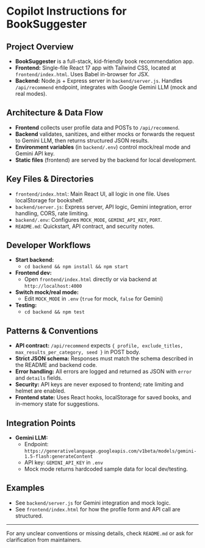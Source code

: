 # Copilot Instructions for BookSuggester

## Project Overview
- **BookSuggester** is a full-stack, kid-friendly book recommendation app.
- **Frontend:** Single-file React 17 app with Tailwind CSS, located at `frontend/index.html`. Uses Babel in-browser for JSX.
- **Backend:** Node.js + Express server in `backend/server.js`. Handles `/api/recommend` endpoint, integrates with Google Gemini LLM (mock and real modes).

## Architecture & Data Flow
- **Frontend** collects user profile data and POSTs to `/api/recommend`.
- **Backend** validates, sanitizes, and either mocks or forwards the request to Gemini LLM, then returns structured JSON results.
- **Environment variables** (in `backend/.env`) control mock/real mode and Gemini API key.
- **Static files** (frontend) are served by the backend for local development.

## Key Files & Directories
- `frontend/index.html`: Main React UI, all logic in one file. Uses localStorage for bookshelf.
- `backend/server.js`: Express server, API logic, Gemini integration, error handling, CORS, rate limiting.
- `backend/.env`: Configures `MOCK_MODE`, `GEMINI_API_KEY`, `PORT`.
- `README.md`: Quickstart, API contract, and security notes.

## Developer Workflows
- **Start backend:**
  - `cd backend && npm install && npm start`
- **Frontend dev:**
  - Open `frontend/index.html` directly or via backend at `http://localhost:4000`
- **Switch mock/real mode:**
  - Edit `MOCK_MODE` in `.env` (`true` for mock, `false` for Gemini)
- **Testing:**
  - `cd backend && npm test`

## Patterns & Conventions
- **API contract:** `/api/recommend` expects `{ profile, exclude_titles, max_results_per_category, seed }` in POST body.
- **Strict JSON schema:** Responses must match the schema described in the README and backend code.
- **Error handling:** All errors are logged and returned as JSON with `error` and `details` fields.
- **Security:** API keys are never exposed to frontend; rate limiting and helmet are enabled.
- **Frontend state:** Uses React hooks, localStorage for saved books, and in-memory state for suggestions.

## Integration Points
- **Gemini LLM:**
  - Endpoint: `https://generativelanguage.googleapis.com/v1beta/models/gemini-1.5-flash:generateContent`
  - API key: `GEMINI_API_KEY` in `.env`
  - Mock mode returns hardcoded sample data for local dev/testing.

## Examples
- See `backend/server.js` for Gemini integration and mock logic.
- See `frontend/index.html` for how the profile form and API call are structured.

---

For any unclear conventions or missing details, check `README.md` or ask for clarification from maintainers.
